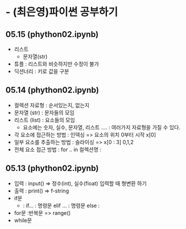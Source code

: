 # - (최은영)파이썬 공부하기
## 05.15 (phython02.ipynb)
+ 리스트
  + 문자열(str)  
+ 튜플 : 리스트와 비슷하지만 수정이 불가
+ 딕션너리 : 키로 값을 구분 
## 05.14 (phython02.ipynb)
+ 컬렉션 자료형 : 순서있는지, 없는지
+ 문자열 (str) : 문자들의 모임
+ 리스트 (list) : 요소들의 모임
  + 요소에는 숫자, 실수, 문자열, 리스트 .... : 여러가지 자료형을 가질 수 있다.
+ 각 요소에 접근하는 방법 : 인덱싱 => 요소의 위치 0부터 시작 x[0]
+ 일부 요소를 추출하는 방법  : 슬라이싱 => x[0 : 3] 0,1,2
+ 전체 요소 접근 방법 : for .. in 컬렉션명 :   
## 05.13 (phython02.ipynb)
+ 입력 : input() => 정수(int), 실수(float) 입력할 때 형변환 하기
+ 출력 : print() => f-string
+ if문 
  + : if... : 명령문 elif ... : 명령문 else :
+ for문 :반복문 => range()
+ while문
